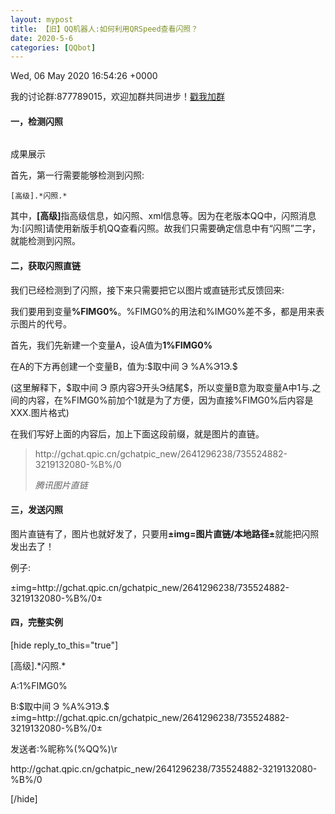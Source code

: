 ```yaml
---
layout: mypost
title: 【旧】QQ机器人:如何利用QRSpeed查看闪照？
date: 2020-5-6
categories: [QQbot]
---
```


Wed, 06 May 2020 16:54:26 +0000
<p>我的讨论群:877789015，欢迎加群共同进步！<a href="https://jq.qq.com/?_wv=1027&amp;k=WHAMgWba">戳我加群</a></p>
<h4>一，检测闪照</h4>
<!-- /wp:heading -->

<!-- wp:media-text {"mediaId":41,"mediaLink":"http://lingbingmwu.aote.xyz/?attachment_id=41","mediaType":"image","verticalAlignment":"center"} -->
<div class="wp-block-media-text alignwide is-stacked-on-mobile is-vertically-aligned-center">
<figure class="wp-block-media-text__media"><img class="wp-image-41" src="http://lingbingmwu.aote.xyz/wp-content/uploads/2020/06/IMG_20200504_144337.jpg" alt="" /></figure>
<div class="wp-block-media-text__content"><!-- wp:paragraph {"align":"center"} -->
<p class="has-text-align-center">成果展示</p>
<!-- /wp:paragraph --></div>
</div>
<p>首先，第一行需要能够检测到闪照:</p>
<pre class="wp-block-code"><code>[高级].*闪照.*</code></pre>
<p>其中，<strong>[高级]</strong>指高级信息，如闪照、xml信息等。因为在老版本QQ中，闪照消息为:[闪照]请使用新版手机QQ查看闪照。故我们只需要确定信息中有“闪照”二字，就能检测到闪照。</p>
<h4>二，获取闪照直链</h4>
<!-- /wp:heading -->

<!-- wp:paragraph -->
<p>我们已经检测到了闪照，接下来只需要把它以图片或直链形式反馈回来:</p>
<!-- /wp:paragraph -->

<!-- wp:paragraph -->
<p>我们要用到变量<strong>%FIMG0%</strong>。%FIMG0%的用法和%IMG0%差不多，都是用来表示图片的代号。</p>
<!-- /wp:paragraph -->

<!-- wp:paragraph -->
<p>首先，我们先新建一个变量A，设A值为<strong>1%FIMG0%</strong></p>
<!-- /wp:paragraph -->

<!-- wp:paragraph -->
<p>在A的下方再创建一个变量B，值为:$取中间 Э %A%Э1Э.$</p>
<!-- /wp:paragraph -->

<!-- wp:paragraph -->
<p>(这里解释下，$取中间 Э 原内容Э开头Э结尾$，所以变量B意为取变量A中1与.之间的内容，在%FIMG0%前加个1就是为了方便，因为直接%FIMG0%后内容是XXX.图片格式)</p>
<!-- /wp:paragraph -->

<!-- wp:paragraph -->
<p>在我们写好上面的内容后，加上下面这段前缀，就是图片的直链。</p>
<!-- /wp:paragraph -->

<!-- wp:quote -->
<blockquote class="wp-block-quote">
<p>http://gchat.qpic.cn/gchatpic_new/2641296238/735524882-3219132080-%B%/0</p>
<cite>腾讯图片直链</cite></blockquote>
<!-- /wp:quote -->

<!-- wp:heading {"level":4} -->
<h4>三，发送闪照</h4>
<!-- /wp:heading -->

<!-- wp:paragraph -->
<p>图片直链有了，图片也就好发了，只要用<strong>±img=图片直链/本地路径±</strong>就能把闪照发出去了！</p>
<!-- /wp:paragraph -->

<!-- wp:paragraph -->
<p>例子:</p>
<!-- /wp:paragraph -->

<!-- wp:paragraph -->
<p>±img=http://gchat.qpic.cn/gchatpic_new/2641296238/735524882-3219132080-%B%/0±</p>
<!-- /wp:paragraph -->

<!-- wp:heading {"level":4} -->
<h4>四，完整实例</h4>
<!-- /wp:heading -->

<!-- wp:paragraph -->
<p>[hide reply_to_this="true"]</p>
<p>[高级].*闪照.*</p>
<!-- /wp:paragraph -->

<!-- wp:paragraph -->
<p>A:1%FIMG0%</p>
<!-- /wp:paragraph -->

<!-- wp:group -->
<div class="wp-block-group">
<div class="wp-block-group__inner-container"><!-- wp:paragraph -->
<p>B:$取中间 Э %A%Э1Э.$±img=http://gchat.qpic.cn/gchatpic_new/2641296238/735524882-3219132080-%B%/0±</p>
<!-- /wp:paragraph -->

<!-- wp:paragraph -->
<p>发送者:%昵称%(%QQ%)\r</p>
<!-- /wp:paragraph -->

<!-- wp:paragraph -->
<p>http://gchat.qpic.cn/gchatpic_new/2641296238/735524882-3219132080-%B%/0</p>
<!-- /wp:paragraph --></div>
</div>
<p>[/hide]</p>
<p>&nbsp;</p>
